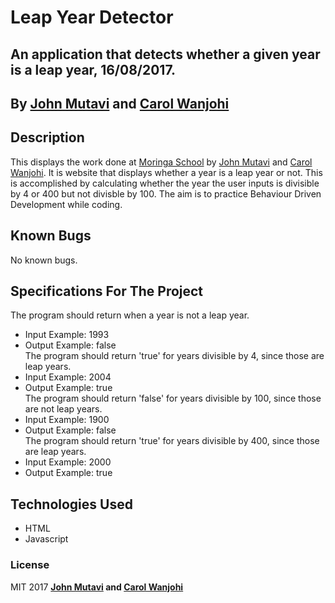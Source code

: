 # Leap Year Detector

## An application that detects whether a given year is a leap year, 16/08/2017.

## By **[John Mutavi](https://github.com/jonnygovish) and [Carol Wanjohi](https://carolwanjohi.github.io/)**

## Description
This displays the work done at [Moringa School](http://moringaschool.com/) by [John Mutavi](https://github.com/jonnygovish) and [Carol Wanjohi](https://carolwanjohi.github.io/). It is website that displays whether a year is a leap year or not. This is accomplished by calculating whether the year the user inputs is divisible by 4 or 400 but not divisble by 100. The aim is to practice Behaviour Driven Development while coding. 

## Known Bugs

No known bugs.

## Specifications For The Project
The program should return when a year is not a leap year.
- Input Example: 1993
- Output Example: false <br/>
The program should return 'true' for years divisible by 4, since those are leap years.  <br/>
- Input Example: 2004
- Output Example: true <br/>
The program should return 'false' for years divisible by 100, since those are not leap years.  <br/>
- Input Example: 1900
- Output Example: false <br/>
The program should return 'true' for years divisible by 400, since those are leap years.  <br/>
- Input Example: 2000
- Output Example: true

## Technologies Used

* HTML
* Javascript

### License

MIT 2017 **[John Mutavi](https://github.com/jonnygovish) and [Carol Wanjohi](https://carolwanjohi.github.io/)**

